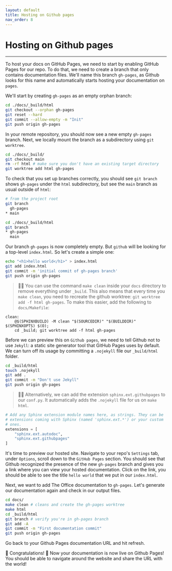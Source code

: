 ```yaml
---
layout: default
title: Hosting on Github pages
nav_order: 8
---
```


# Hosting on Github pages

---

To host your docs on GitHub Pages, we need to start by enabling GitHub Pages for our repo. To do
that, we need to create a branch that only contains documentation files. We'll name this branch
`gh-pages`, as Github looks for this name and automatically starts hosting your documentation on
`pages`.

We'll start by creating `gh-pages` as an empty orphan branch:

```sh
cd ./docs/_build/html
git checkout --orphan gh-pages
git reset --hard
git commit --allow-empty -m "Init"
git push origin gh-pages
```

In your remote repository, you should now see a new empty `gh-pages` branch. Next, we locally mount
the branch as a subdirectory using `git worktree`.

```sh
cd ./docs/_build/
git checkout main
rm -rf html # make sure you don't have an existing target directory
git worktree add html gh-pages
```

To check that you set up branches correctly, you should see `git branch` shows `gh-pages` under the
`html` subdirectory, but see the `main` branch as usual outside of `html`:

```sh
# from the project root
git branch
  gh-pages
* main

cd ./docs/_build/html
git branch
* gh-pages
  main
```

Our branch `gh-pages` is now completely empty. But `github` will be looking for a top-level
`index.html`. So let's create a simple one:

```sh
echo "<h1>hello world</h1>" > index.html
git add index.html
git commit -m 'initial commit of gh-pages branch'
git push origin gh-pages
```

> 💁‍♀️ You can use the command `make clean` inside your `docs` directory to remove everything under
> `_build`. This also means that every time you `make clean`, you need to recreate the github
> worktree: `git worktree add -f html gh-pages`. To make this easier, add the following to
> `docs/Makefile`:

```
clean:
	@$(SPHINXBUILD) -M clean "$(SOURCEDIR)" "$(BUILDDIR)" $(SPHINXOPTS) $(O);
	cd _build; git worktree add -f html gh-pages
```

Before we can preview this on `Github pages`, we need to tell Github not to use `Jekyll`: a static
site generator tool that GitHub Pages uses by default. We can turn off its usage by committing a
`.nojekyll` file our `_build/html` folder.

```sh
cd _build/html
touch .nojekyll
git add .
git commit -m "Don't use Jekyll"
git push origin gh-pages
```

> 💁‍♀️ Alternatively, we can add the extension `sphinx.ext.githubpages` to our `conf.py`. It
> automatically adds the `.nojekyll` file for us on `make html`.

```py
# Add any Sphinx extension module names here, as strings. They can be
# extensions coming with Sphinx (named 'sphinx.ext.*') or your custom
# ones.
extensions = [
    "sphinx.ext.autodoc",
    "sphinx.ext.githubpages"
]
```

It's time to preview our hosted site. Navigate to your repo's `Settings` tab, under `Options`,
scroll down to the `GitHub Pages` section. You should see that Github recognized the presence of
the new `gh-pages` branch and gives you a link where you can view your hosted documentation. Click
on the link, you should be able to see the title `hello world` that we put in our `index.html`.

Next, we want to add The Office documentation to `gh-pages`. Let's generate our documentation again
and check in our output files.

```sh
cd docs/
make clean # cleans and create the gh-pages worktree
make html
cd _build/html
git branch # verify you're in gh-pages branch
git add -A
git commit -m "First documentation commit"
git push origin gh-pages
```

Go back to your Github Pages documentation URL and hit refresh.

🎉 Congratulations! 🎉 Now your documentation is now live on Github Pages! You should be able to
navigate around the website and share the URL with the world!
